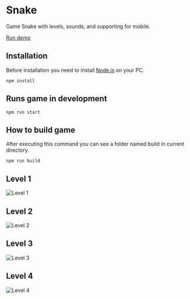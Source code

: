 # Snake

Game Snake with levels, sounds, and supporting for mobile.

<a href="https://dmytroivanishin.github.io/snake/" target="_blank">Run demo</a>

## Installation

Before installation you need to install <a href="https://nodejs.org/en/" target="_blank">Node.js</a> on your PC.

```
npm install
```

## Runs game in development

```
npm run start
```

## How to build game

After executing this command you can see a folder named build in current directory.

```
npm run build
```

## Level 1

![Level 1](https://raw.githubusercontent.com/dmytroivanishin/dmytroivanishin.github.io/master/snake/level_1.jpg)

## Level 2

![Level 2](https://raw.githubusercontent.com/dmytroivanishin/dmytroivanishin.github.io/master/snake/level_2.jpg)

## Level 3

![Level 3](https://raw.githubusercontent.com/dmytroivanishin/dmytroivanishin.github.io/master/snake/level_3.jpg)

## Level 4

![Level 4](https://raw.githubusercontent.com/dmytroivanishin/dmytroivanishin.github.io/master/snake/level_4.jpg)
